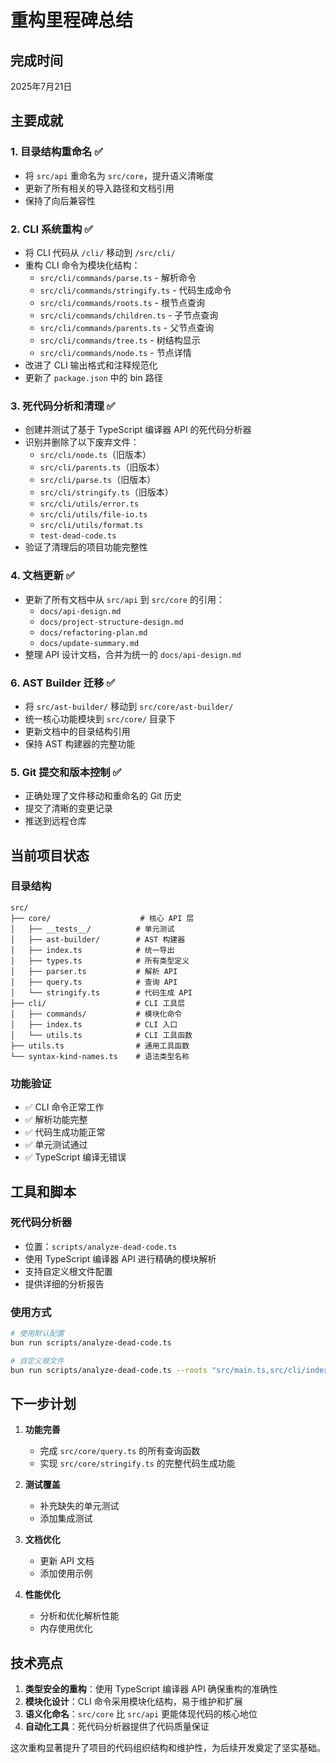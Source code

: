 # 重构里程碑总结

## 完成时间
2025年7月21日

## 主要成就

### 1. 目录结构重命名 ✅
- 将 `src/api` 重命名为 `src/core`，提升语义清晰度
- 更新了所有相关的导入路径和文档引用
- 保持了向后兼容性

### 2. CLI 系统重构 ✅
- 将 CLI 代码从 `/cli/` 移动到 `/src/cli/`
- 重构 CLI 命令为模块化结构：
  - `src/cli/commands/parse.ts` - 解析命令
  - `src/cli/commands/stringify.ts` - 代码生成命令
  - `src/cli/commands/roots.ts` - 根节点查询
  - `src/cli/commands/children.ts` - 子节点查询
  - `src/cli/commands/parents.ts` - 父节点查询
  - `src/cli/commands/tree.ts` - 树结构显示
  - `src/cli/commands/node.ts` - 节点详情
- 改进了 CLI 输出格式和注释规范化
- 更新了 `package.json` 中的 bin 路径

### 3. 死代码分析和清理 ✅
- 创建并测试了基于 TypeScript 编译器 API 的死代码分析器
- 识别并删除了以下废弃文件：
  - `src/cli/node.ts`（旧版本）
  - `src/cli/parents.ts`（旧版本）
  - `src/cli/parse.ts`（旧版本）
  - `src/cli/stringify.ts`（旧版本）
  - `src/cli/utils/error.ts`
  - `src/cli/utils/file-io.ts`
  - `src/cli/utils/format.ts`
  - `test-dead-code.ts`
- 验证了清理后的项目功能完整性

### 4. 文档更新 ✅
- 更新了所有文档中从 `src/api` 到 `src/core` 的引用：
  - `docs/api-design.md`
  - `docs/project-structure-design.md`
  - `docs/refactoring-plan.md`
  - `docs/update-summary.md`
- 整理 API 设计文档，合并为统一的 `docs/api-design.md`

### 6. AST Builder 迁移 ✅
- 将 `src/ast-builder/` 移动到 `src/core/ast-builder/`
- 统一核心功能模块到 `src/core/` 目录下
- 更新文档中的目录结构引用
- 保持 AST 构建器的完整功能

### 5. Git 提交和版本控制 ✅
- 正确处理了文件移动和重命名的 Git 历史
- 提交了清晰的变更记录
- 推送到远程仓库

## 当前项目状态

### 目录结构
```
src/
├── core/                    # 核心 API 层
│   ├── __tests__/          # 单元测试
│   ├── ast-builder/        # AST 构建器
│   ├── index.ts            # 统一导出
│   ├── types.ts            # 所有类型定义
│   ├── parser.ts           # 解析 API
│   ├── query.ts            # 查询 API
│   └── stringify.ts        # 代码生成 API
├── cli/                    # CLI 工具层
│   ├── commands/           # 模块化命令
│   ├── index.ts            # CLI 入口
│   └── utils.ts            # CLI 工具函数
├── utils.ts                # 通用工具函数
└── syntax-kind-names.ts    # 语法类型名称
```

### 功能验证
- ✅ CLI 命令正常工作
- ✅ 解析功能完整
- ✅ 代码生成功能正常
- ✅ 单元测试通过
- ✅ TypeScript 编译无错误

## 工具和脚本

### 死代码分析器
- 位置：`scripts/analyze-dead-code.ts`
- 使用 TypeScript 编译器 API 进行精确的模块解析
- 支持自定义根文件配置
- 提供详细的分析报告

### 使用方式
```bash
# 使用默认配置
bun run scripts/analyze-dead-code.ts

# 自定义根文件
bun run scripts/analyze-dead-code.ts --roots "src/main.ts,src/cli/index.ts"
```

## 下一步计划

1. **功能完善**
   - 完成 `src/core/query.ts` 的所有查询函数
   - 实现 `src/core/stringify.ts` 的完整代码生成功能
   
2. **测试覆盖**
   - 补充缺失的单元测试
   - 添加集成测试
   
3. **文档优化**
   - 更新 API 文档
   - 添加使用示例
   
4. **性能优化**
   - 分析和优化解析性能
   - 内存使用优化

## 技术亮点

1. **类型安全的重构**：使用 TypeScript 编译器 API 确保重构的准确性
2. **模块化设计**：CLI 命令采用模块化结构，易于维护和扩展
3. **语义化命名**：`src/core` 比 `src/api` 更能体现代码的核心地位
4. **自动化工具**：死代码分析器提供了代码质量保证

这次重构显著提升了项目的代码组织结构和维护性，为后续开发奠定了坚实基础。
